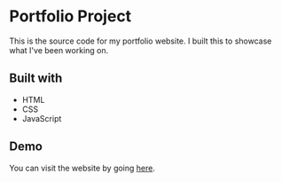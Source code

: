 # Portfolio Project

This is the source code for my portfolio website. I built this to showcase what I've been working on.

## Built with

* HTML
* CSS
* JavaScript

## Demo

You can visit the website by going [here](https://alpatamerr.github.io/myportfolio.github.io/).
